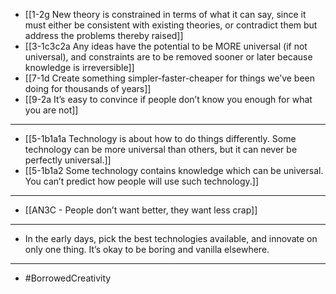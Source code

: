 - [[1-2g New theory is constrained in terms of what it can say, since it must either be consistent with existing theories, or contradict them but address the problems thereby raised]]
- [[3-1c3c2a Any ideas have the potential to be MORE universal (if not universal), and constraints are to be removed sooner or later because knowledge is irreversible]]
- [[7-1d Create something simpler-faster-cheaper for things we’ve been doing for thousands of years]]
- [[9-2a It’s easy to convince if people don’t know you enough for what you are not]]
---
- [[5-1b1a1a Technology is about how to do things differently. Some technology can be more universal than others, but it can never be perfectly universal.]]
- [[5-1b1a2 Some technology contains knowledge which can be universal. You can’t predict how people will use such technology.]]
---
- [[AN3C - People don’t want better, they want less crap]]
---
- In the early days, pick the best technologies available, and innovate on only one thing. It’s okay to be boring and vanilla elsewhere.
---
- #BorrowedCreativity
